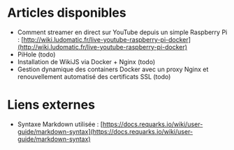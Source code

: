 <!-- TITLE: Bienvenue sur mon PitiWiki -->
<!-- SUBTITLE: Notes pour plus tard... -->

# Articles disponibles

- Comment streamer en direct sur YouTube depuis un simple Raspberry Pi : [http://wiki.ludomatic.fr/live-youtube-raspberry-pi-docker](http://wiki.ludomatic.fr/live-youtube-raspberry-pi-docker)
- PiHole (todo)
- Installation de WikiJS via Docker + Nginx (todo) <!-- https://docs.requarks.io/wiki/install/configuration -->
- Gestion dynamique des containers Docker avec un proxy Nginx et renouvellement automatisé des certificats SSL (todo) <!-- https://github.com/JrCs/docker-letsencrypt-nginx-proxy-companion -->

# Liens externes

- Syntaxe Markdown utilisée : [https://docs.requarks.io/wiki/user-guide/markdown-syntax](https://docs.requarks.io/wiki/user-guide/markdown-syntax)
